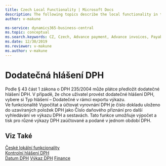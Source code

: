 ```yaml
---
title: Czech Local Functionality | Microsoft Docs
description: The following topics describe the local functionality in the Czech version of Business Central.
author: v-makune

ms-service: dynamics365-business-central
ms.topic: conceptual
ms.search.keywords: CZ, Czech, Advance payment, Advance invoices, Payables, Finance,  Cash, EET, Cash Desk
ms.date: 12/30/2019
ms.reviewer: v-makune
ms.author: v-makune
---
```



# Dodatečná hlášení DPH  

Podle § 43 část 1 zákona o DPH 235/2004 může plátce předložit dodatečné hlášení DPH. V případě, že chce uživatel provést dodatečné hlášení DPH, vybere si Typ hlášení – Dodatečné v rámci exportu výkazu.  
Ve funkcionalitě Vypočítat a účtovat vyrovnání DPH je číslo dokladu uloženo do uzavíraných položek DPH jako Číslo daňového přiznání  pro další vyhledávání ve výkazu DPH a sestavách. Tato funkce umožňuje výpočet a tisk pro různé výkazy DPH zaúčtované a podané v jednom období DPH.

## Viz Také

[České lokální funkcionality](czech-local-functionality.md)  
[Kontrolní hlášení DPH](how-to-create-vat-control-report.md)  
[Datum DPH](how-to-setup-vat-date.md)
[Výkaz DPH](vat-statement.md)
[Finance](../../finance.md)